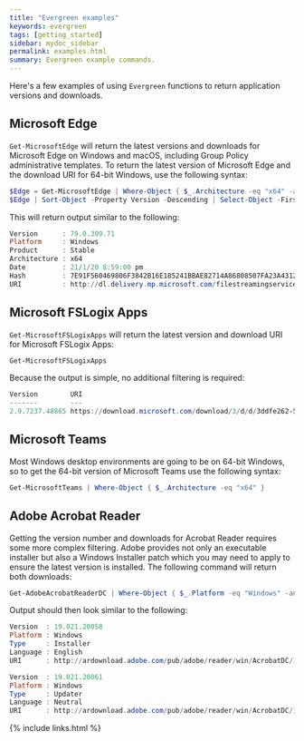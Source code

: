 ```yaml
---
title: "Evergreen examples"
keywords: evergreen
tags: [getting_started]
sidebar: mydoc_sidebar
permalink: examples.html
summary: Evergreen example commands.
---
```


Here's a few examples of using `Evergreen` functions to return application versions and downloads.

## Microsoft Edge

`Get-MicrosoftEdge` will return the latest versions and downloads for Microsoft Edge on Windows and macOS, including Group Policy administrative templates. To return the latest version of Microsoft Edge and the download URI for 64-bit Windows, use the following syntax:

```powershell
$Edge = Get-MicrosoftEdge | Where-Object { $_.Architecture -eq "x64" -and $_.Product -eq "Stable" -and $_.Platform -eq "Windows" }
$Edge | Sort-Object -Property Version -Descending | Select-Object -First 1
```

This will return output similar to the following:

```powershell
Version      : 79.0.309.71
Platform     : Windows
Product      : Stable
Architecture : x64
Date         : 21/1/20 8:59:00 pm
Hash         : 7E91F560469806F3842B16E185241BBAE82714A86808507FA23A4312EA1E0C11
URI          : http://dl.delivery.mp.microsoft.com/filestreamingservice/files/07367ab9-ceee-4409-a22f-c50d77a8ae06/MicrosoftEdgeEnterpriseX64.msi
```

## Microsoft FSLogix Apps

`Get-MicrosoftFSLogixApps` will return the latest version and download URI for Microsoft FSLogix Apps:

```powershell
Get-MicrosoftFSLogixApps
```

Because the output is simple, no additional filtering is required:

```powershell
Version        URI
-------        ---
2.9.7237.48865 https://download.microsoft.com/download/3/d/d/3ddfe262-56c7-496c-9af6-82602d2d7b5d/FSLogix_Apps_2.9.7237.48865.zip
```

## Microsoft Teams

Most Windows desktop environments are going to be on 64-bit Windows, so to get the 64-bit version of Microsoft Teams use the following syntax:

```powershell
Get-MicrosoftTeams | Where-Object { $_.Architecture -eq "x64" }
```

## Adobe Acrobat Reader

Getting the version number and downloads for Acrobat Reader requires some more complex filtering. Adobe provides not only an executable installer but also a Windows Installer patch which you may need to apply to ensure the latest version is installed. The following command will return both downloads:

```powershell
Get-AdobeAcrobatReaderDC | Where-Object { $_.Platform -eq "Windows" -and ($_.Language -eq "English" -or $_.Language -eq "Neutral") }
```

Output should then look similar to the following:

```powershell
Version  : 19.021.20058
Platform : Windows
Type     : Installer
Language : English
URI      : http://ardownload.adobe.com/pub/adobe/reader/win/AcrobatDC/1902120058/AcroRdrDC1902120058_en_US.exe

Version  : 19.021.20061
Platform : Windows
Type     : Updater
Language : Neutral
URI      : http://ardownload.adobe.com/pub/adobe/reader/win/AcrobatDC/1902120061/AcroRdrDCUpd1902120061.msp
```

{% include links.html %}
